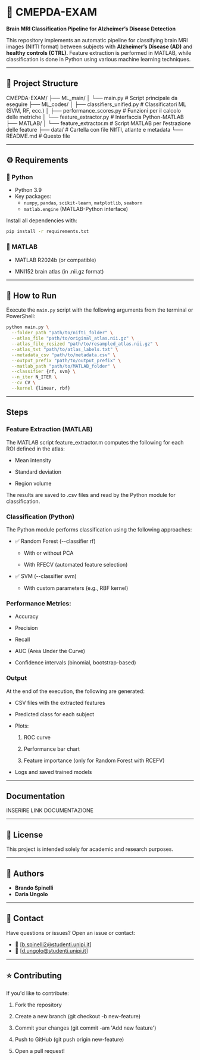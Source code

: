 # 🧠 CMEPDA-EXAM

**Brain MRI Classification Pipeline for Alzheimer’s Disease Detection**

This repository implements an automatic pipeline for classifying brain MRI images (NIfTI format) between subjects with **Alzheimer’s Disease (AD)** and **healthy controls (CTRL)**. Feature extraction is performed in MATLAB, while classification is done in Python using various machine learning techniques.

---

## 📁 Project Structure



CMEPDA-EXAM/
├── ML_main/
│ └── main.py # Script principale da eseguire
├── ML_codes/
│ ├── classifiers_unified.py # Classificatori ML (SVM, RF, ecc.)
│ ├── performance_scores.py # Funzioni per il calcolo delle metriche
│ └── feature_extractor.py # Interfaccia Python-MATLAB
├── MATLAB/
│ └── feature_extractor.m # Script MATLAB per l’estrazione delle feature
├── data/ # Cartella con file NIfTI, atlante e metadata
└── README.md # Questo file


---

## ⚙️ Requirements

### 🐍 Python

- Python 3.9
- Key packages:
  - `numpy`, `pandas`, `scikit-learn`, `matplotlib`, `seaborn`
  - `matlab.engine` (MATLAB-Python interface)

Install all dependencies with:

```bash
pip install -r requirements.txt
```

### 🧮 MATLAB
- MATLAB R2024b (or compatible)

- MNI152 brain atlas (in .nii.gz format)

---

## 🚀 How to Run

Execute the `main.py` script with the following arguments from the terminal or PowerShell:
``` bash
python main.py \
  --folder_path "path/to/nifti_folder" \
  --atlas_file "path/to/original_atlas.nii.gz" \
  --atlas_file_resized "path/to/resampled_atlas.nii.gz" \
  --atlas_txt "path/to/atlas_labels.txt" \
  --metadata_csv "path/to/metadata.csv" \
  --output_prefix "path/to/output_prefix" \
  --matlab_path "path/to/MATLAB_folder" \
  --classifier {rf, svm} \
  --n_iter N_ITER \
  --cv CV \
  --kernel {linear, rbf}
```

---

## Steps

### Feature Extraction (MATLAB)

The MATLAB script feature_extractor.m computes the following for each ROI defined in the atlas:

- Mean intensity

- Standard deviation

- Region volume

The results are saved to .csv files and read by the Python module for classification.

### Classification (Python)
The Python module performs classification using the following approaches:

- ✅ Random Forest (--classifier rf)

     - With or without PCA

     - With RFECV (automated feature selection)

- ✅ SVM (--classifier svm)

     - With custom parameters (e.g., RBF kernel)

### Performance Metrics:
- Accuracy

- Precision

- Recall

- AUC (Area Under the Curve)

- Confidence intervals (binomial, bootstrap-based)

  
### Output
At the end of the execution, the following are generated:

- CSV files with the extracted features

- Predicted class for each subject

- Plots:

  1. ROC curve

  2. Performance bar chart

  3. Feature importance (only for Random Forest with RCEFV)

- Logs and saved trained models

---

## Documentation
INSERIRE LINK DOCUMENTAZIONE

--- 

## 📄 License
This project is intended solely for academic and research purposes.

---

## 👤 Authors

- **Brando Spinelli**
- **Daria Ungolo**

---

## 💬 Contact
Have questions or issues? Open an issue or contact:
- 📧 [b.spinelli2@studenti.unipi.it]
- 📧 [d.ungolo@studenti.unipi.it]

---

## ⭐ Contributing

If you'd like to contribute:

 1. Fork the repository

 2. Create a new branch (git checkout -b new-feature)

 3. Commit your changes (git commit -am 'Add new feature')

 4. Push to GitHub (git push origin new-feature)

 5. Open a pull request!

  
